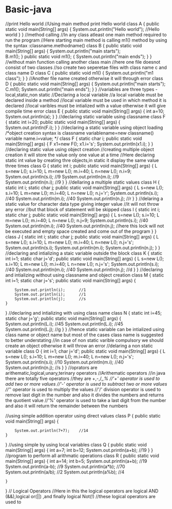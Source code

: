 # Basic-java

//print Hello world 
//Using main method print Hello world
class A
{
  public static void main(String[] args)
  {
  System.out.println("Hello world");  	//Hello world
  }
}
//method calling
//In any class atleast one main method required to run the program
//Here starting main method is calling m1() method by using the syntax :classname.methodname()
class B
{
 public static void main(String[] args)
  {
  System.out.println("main starts");		
  B.m1();
  }
 public static void m1();
 {
 System.out.println("main ends");
 }
}
//without main function calling another class main
//here one file doesnot consist of two classes
//so create two seperetae files with class name c and class name D
class C
{
  public static void m1()
  {
  System.out.println("m1 class");
  }
}
//Another file name created otherwise it will through error
class D
{
  public static void main(String[] args)
  {
  System.out.println("main starts");
  C.m1();
  System.out.println("main ends");
  }
}
//variables are three types -local,static,non static
//Declaring a local variable
//a local variable must be declared inside a method
//local variable must be used in which method it is declared
//local varibles must be intialized with a value otherwise it will give compile time error
class  E
{
	public static void main(String[] args) 
	{
		int a=10;
		System.out.println(a);
	}
}
//declaring static variable using classname
class F 
{
	static int i=20;
	public static void main(String[] args) 
	{
		System.out.println(F.i);
	}
}
//declaring a static variable using object loading
/*object creation syntax is
   classname variablename=new classname()
   variable name.i=value; */
class F 
{
	static char i;
	public static void main(String[] args) 
	{
		F x1=new F();
		x1.i='s';
		System.out.println(x1.i);
	}
}
//declaring static value using object creation
//creating multiple object creation it will store the value only one value at a time 
//Here declaring static int value by creating thre objects,in static it display the same value three times 
class G
{
	static int i;
	public static void main(String[] args) 
	{
		L s=new L();
		s.i=10;
		L m=new L();
		m.i=40;
		L n=new L();
		n.i=9;
		System.out.println(s.i);  //9
		System.out.println(m.i);  //9
		System.out.println(n.i);  //9
	}
}
//dellaring a multiple static values 
class H 
{
	static int i;
	static char j;
	public static void main(String[] args) 
	{
		L s=new L();
		s.i=10;
		L m=new L();
		m.i=40;
		L n=new L();
		n.j='r';
		System.out.println(s.i);	//40
		System.out.println(m.i);	//40
		System.out.println(n.j);	//r
	}
}
//delaring a static value for character data type giving integer value
//it will not throw any error
//but that block of statement will be skipped
class I 
{
	static int i;
	static char j;
	public static void main(String[] args) 
	{
		L s=new L();
		s.i=10;
		L m=new L();
		m.i=40;
		L n=new L();
		n.j=9;
		System.out.println(s.i);	//40
		System.out.println(m.i);	//40
		System.out.println(n.j);	//here this lock will not be executed and empty space created and come out of the program
	}
}
class J 
{
	static int i;
	static char j;
	public static void main(String[] args) 
	{
		L s=new L();
		s.i=10;
		L m=new L();
		m.i=40;
		L n=new L();
		n.j='s';
		System.out.println(s.i);
		System.out.println(m.i);
		System.out.println(n.j);
	}
}
//declaring  and intializing a staic variable outside the block
class K 
{
	static int i=1;
	static char j='d';
	public static void main(String[] args) 
	{
		L s=new L();
		s.i=10;
		L m=new L();
		m.i=40;
		L n=new L();
		n.j='s';
		System.out.println(s.i);	//40
		System.out.println(m.i);	//40
		System.out.println(n.j);	//d
	}
}
//declaring and intializing without using classname and object creation
class M 
{
	static int i=1;
	static char j='s';
	public static void main(String[] args) 
	{
		
		System.out.println(i);		//1
		System.out.println(i);		//1
		System.out.println(j);		//s
	}
}
//declaring and intializing with using class name
class N 
{
	static int i=45;
	static char j='g';
	public static void main(String[] args) 
	{
		System.out.println(L.i);	//45
		System.out.println(L.i);	//45
		System.out.println(L.j);	//g
	}
}
//hence static variable can be intialized using class name or object name but most of the cases class name is suggested to better understating
//in case of non static varible compulsory we should create an object otherwise it will throw an error
//delaring a non static variable
class O 
{
	int i=1;
	char j='d';
	public static void main(String[] args) 
	{
		L s=new L();
		s.i=10;
		L m=new L();
		m.i=40;
		L n=new L();
		n.j='s';
		System.out.println(s.i);		//10
		System.out.println(m.i);		//40
		System.out.println(n.j);		//s
	}
}
//oprators are arithematic,logical,unary,terinary operators
//Arithematic operators 
//in java there are totally five operators
//they are +,-,/,*,%
//'+' operator is used to add two or more values
//'-' operator is used to subtract two or more values
//'*' operator is used to  multiply the values
//'/' division operator is used to remove last digit in the number and also it divides the numbers and returns the quotient value
//'%' operator is used to take a last digit from the number and also it will return the remainder between the numbers

//using simple addition operator using direct values
class P
{
	public static void main(String[] args) 
	{
				
		System.out.println(7+7);	//14
	}
}
//using simple by using local variables
class Q 
{
	public static void main(String[] args) 
	{
		int a=7;
		int b=12;
		System.out.println(a+b);	//19
	}
}
//program to perform all arithmatic operations
class R
{
	public static void main(String[] args) 
	{
		int a=14;
		int b=5;
		System.out.println(a+b);	//19
    		System.out.println(a-b);	//9
		System.out.println(a*b);	//70
		System.out.println(a/b);	//2
		System.out.println(a%b);	//4

	}
}
// Logical Operators
//Here in this the logical operators are logical AND (&&),logical or(||) ,and finally logical Not(!)
//these logical operators are used to



